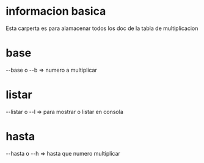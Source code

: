 # informacion basica
Esta carperta es para alamacenar todos los doc de la tabla de multiplicacion

# base
--base o --b  => numero a multiplicar
# listar
--listar o --l => para mostrar o listar en consola
# hasta
--hasta o --h => hasta que numero multiplicar